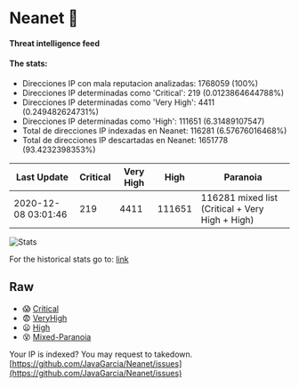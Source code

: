 # Neanet :hocho:
#### Threat intelligence feed
#### The stats:

- Direcciones IP con mala reputacion analizadas: 1768059 (100%)
- Direcciones IP determinadas como 'Critical':  219 (0.0123864644788%)
- Direcciones IP determinadas como 'Very High':  4411 (0.249482624731%)
- Direcciones IP determinadas como 'High':  111651 (6.31489107547)
- Total de direcciones IP indexadas en Neanet:  116281 (6.57676016468%)
- Total de direcciones IP descartadas en Neanet:  1651778 (93.4232398353%)

| Last Update | Critical | Very High | High | Paranoia |
| --- | --- | --- | --- | --- |
| 2020-12-08 03:01:46 | 219 | 4411 | 111651 | 116281 mixed list (Critical + Very High + High)|

![Stats](https://docs.google.com/spreadsheets/d/e/2PACX-1vSnaNMIXVabIpDJjufMlzH7poXnshF3mgd8Is1g9ytUEzVsP5my4Trn8f-xkoLLQ38xpL3HtmUexLo6/pubchart?oid=501124687&format=image)

For the historical stats go to: [link](/stats.csv)
## Raw
- :scream: [Critical](https://raw.githubusercontent.com/JavaGarcia/Neanet/master/blacklists/neanet_critical.txt)
- :fearful: [VeryHigh](https://raw.githubusercontent.com/JavaGarcia/Neanet/master/blacklists/neanet_veryHigh.txtt)
- :frowning: [High](https://raw.githubusercontent.com/JavaGarcia/Neanet/master/blacklists/neanet_high.txt)
- :dizzy_face: [Mixed-Paranoia](https://raw.githubusercontent.com/JavaGarcia/Neanet/master/blacklists/neanet_all.txt)


Your IP is indexed? You may request to takedown. [https://github.com/JavaGarcia/Neanet/issues](https://github.com/JavaGarcia/Neanet/issues)




































































































































































































































































































































































































































































































































































































































































































































































































































































































































































































































































































































































































































































































































































































































































































































































































































































































































































































































































































































































































































































































































































































































































































































































































































































































































































































































































































































